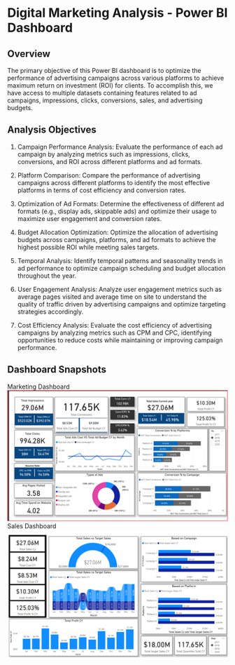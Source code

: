 # Digital Marketing Analysis - Power BI Dashboard

## Overview

The primary objective of this Power BI dashboard is to optimize the performance of advertising campaigns across various platforms to achieve maximum return on investment (ROI) for clients. To accomplish this, we have access to multiple datasets containing features related to ad campaigns, impressions, clicks, conversions, sales, and advertising budgets.

## Analysis Objectives
1. Campaign Performance Analysis:
Evaluate the performance of each ad campaign by analyzing metrics such as impressions, clicks, conversions, and ROI across different platforms and ad formats.

2. Platform Comparison:
Compare the performance of advertising campaigns across different platforms to identify the most effective platforms in terms of cost efficiency and conversion rates.

3. Optimization of Ad Formats:
Determine the effectiveness of different ad formats (e.g., display ads, skippable ads) and optimize their usage to maximize user engagement and conversion rates.

4. Budget Allocation Optimization:
Optimize the allocation of advertising budgets across campaigns, platforms, and ad formats to achieve the highest possible ROI while meeting sales targets.

5. Temporal Analysis:
Identify temporal patterns and seasonality trends in ad performance to optimize campaign scheduling and budget allocation throughout the year.

6. User Engagement Analysis:
Analyze user engagement metrics such as average pages visited and average time on site to understand the quality of traffic driven by advertising campaigns and optimize targeting strategies accordingly.

7. Cost Efficiency Analysis:
Evaluate the cost efficiency of advertising campaigns by analyzing metrics such as CPM and CPC, identifying opportunities to reduce costs while maintaining or improving campaign performance.

## Dashboard Snapshots
Marketing Dashboard
![Dashboard Snapshot](Snapshot_Marketing.png)
Sales Dashboard
![Dashboard Snapshot](Snapshot_Sales.png)
